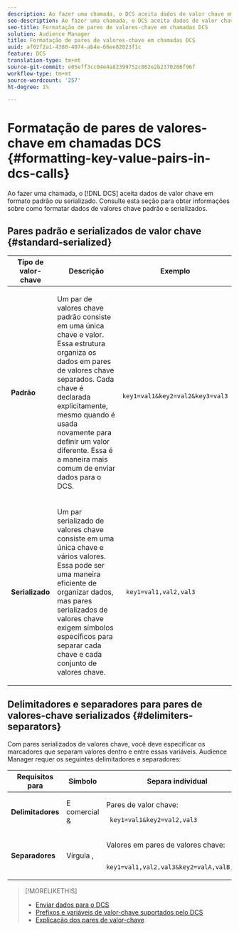 ```yaml
---
description: Ao fazer uma chamada, o DCS aceita dados de valor chave em formato padrão ou serializado. Consulte esta seção para obter informações sobre como formatar dados de valores chave padrão e serializados.
seo-description: Ao fazer uma chamada, o DCS aceita dados de valor chave em formato padrão ou serializado. Consulte esta seção para obter informações sobre como formatar dados de valores chave padrão e serializados.
seo-title: Formatação de pares de valores-chave em chamadas DCS
solution: Audience Manager
title: Formatação de pares de valores-chave em chamadas DCS
uuid: af02f2a1-4388-4074-ab4e-66ee82023f1c
feature: DCS
translation-type: tm+mt
source-git-commit: e05eff3cc04e4a82399752c862e2b2370286f96f
workflow-type: tm+mt
source-wordcount: '257'
ht-degree: 1%

---
```



# Formatação de pares de valores-chave em chamadas DCS {#formatting-key-value-pairs-in-dcs-calls}

Ao fazer uma chamada, o [!DNL DCS] aceita dados de valor chave em formato padrão ou serializado. Consulte esta seção para obter informações sobre como formatar dados de valores chave padrão e serializados.

## Pares padrão e serializados de valor chave {#standard-serialized}

<table id="table_A220F9B359F34C6EA7B83618FC22EE3A"> 
 <thead> 
  <tr> 
   <th colname="col1" class="entry"> Tipo de valor-chave </th> 
   <th colname="col2" class="entry"> Descrição </th> 
   <th colname="col3" class="entry"> Exemplo </th> 
  </tr> 
 </thead>
 <tbody> 
  <tr> 
   <td colname="col1"> <b>Padrão</b> </td> 
   <td colname="col2"> <p>Um par de valores chave padrão consiste em uma única chave e valor. Essa estrutura organiza os dados em pares de valores chave separados. Cada chave é declarada explicitamente, mesmo quando é usada novamente para definir um valor diferente. Essa é a maneira mais comum de enviar dados para o DCS. </p> </td>
   <td colname="col3"> <code> key1=val1&amp;key2=val2&amp;key3=val3</code> </td>
  </tr>
  <tr> 
   <td colname="col1"> <b>Serializado</b> </td> 
   <td colname="col2"> <p>Um par serializado de valores chave consiste em uma única chave e vários valores. Essa pode ser uma maneira eficiente de organizar dados, mas pares serializados de valores chave exigem símbolos específicos para separar cada chave e cada conjunto de valores chave. </p> </td> 
   <td colname="col3"> <code> key1=val1,val2,val3</code> </td> 
  </tr>
 </tbody>
</table>

## Delimitadores e separadores para pares de valores-chave serializados {#delimiters-separators}

Com pares serializados de valores chave, você deve especificar os marcadores que separam valores dentro e entre essas variáveis. Audience Manager requer os seguintes delimitadores e separadores:

<table id="table_8FD4E6B9506943AEA619D4089913ECBC"> 
 <thead> 
  <tr> 
   <th colname="col1" class="entry"> Requisitos para </th> 
   <th colname="col2" class="entry"> Símbolo </th> 
   <th colname="col3" class="entry"> Separa individual </th> 
  </tr>
 </thead>
 <tbody> 
  <tr> 
   <td colname="col1"><b>Delimitadores</b> </td> 
   <td colname="col2"> E comercial &amp; </td> 
   <td colname="col3"> <p>Pares de valor chave: </p> <p><code> key1=val1&amp;key2=val2,val3</code> </p> </td> 
  </tr> 
  <tr> 
   <td colname="col1"><b>Separadores</b> </td> 
   <td colname="col2"> Vírgula , </td> 
   <td colname="col3"> <p>Valores em pares de valores chave: </p> <p><code> key1=val1,val2,val3&amp;key2=valA,valB,valC</code> </p> </td> 
  </tr> 
 </tbody> 
</table>

>[!MORELIKETHIS]
>
>* [Enviar dados para o DCS](../../../api/dcs-intro/dcs-event-calls/dcs-url-send.md)
>* [Prefixos e variáveis de valor-chave suportados pelo DCS](../../../api/dcs-intro/dcs-api-reference/dcs-keys.md)
>* [Explicação dos pares de valor-chave](../../../reference/key-value-pairs-explained.md)


